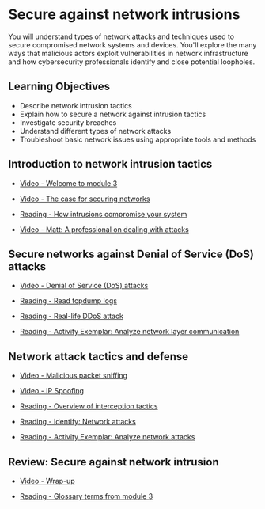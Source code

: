 # Secure against network intrusions

You will understand types of network attacks and techniques used to secure compromised network systems and devices. You'll explore the many ways that malicious actors exploit vulnerabilities in network infrastructure and how cybersecurity professionals identify and close potential loopholes.

## Learning Objectives

- Describe network intrusion tactics
- Explain how to secure a network against intrusion tactics
- Investigate security breaches
- Understand different types of network attacks
- Troubleshoot basic network issues using appropriate tools and methods

## Introduction to network intrusion tactics

- [Video - Welcome to module 3](https://www.coursera.org/learn/networks-and-network-security/lecture/beSu1/welcome-to-module-3)

- [Video - The case for securing networks](https://www.coursera.org/learn/networks-and-network-security/lecture/ZnVPC/the-case-for-securing-networks)

- [Reading - How intrusions compromise your system](https://www.coursera.org/learn/networks-and-network-security/supplement/PBt2O/how-intrusions-compromise-your-system)

- [Video - Matt: A professional on dealing with attacks](https://www.coursera.org/learn/networks-and-network-security/lecture/4i5Vt/matt-a-professional-on-dealing-with-attacks)

## Secure networks against Denial of Service (DoS) attacks

- [Video - Denial of Service (DoS) attacks](https://www.coursera.org/learn/networks-and-network-security/lecture/38QD3/denial-of-service-dos-attacks)

- [Reading - Read tcpdump logs](https://www.coursera.org/learn/networks-and-network-security/supplement/vqo1C/read-tcpdump-logs)

- [Reading - Real-life DDoS attack](https://www.coursera.org/learn/networks-and-network-security/supplement/9ndLQ/real-life-ddos-attack)

- [Reading - Activity Exemplar: Analyze network layer communication](https://www.coursera.org/learn/networks-and-network-security/supplement/XBg3G/activity-exemplar-analyze-network-layer-communication)

## Network attack tactics and defense

- [Video - Malicious packet sniffing](https://www.coursera.org/learn/networks-and-network-security/lecture/At91i/malicious-packet-sniffing)

- [Video - IP Spoofing](https://www.coursera.org/learn/networks-and-network-security/lecture/9hspL/ip-spoofing)

- [Reading - Overview of interception tactics](https://www.coursera.org/learn/networks-and-network-security/supplement/zCdHP/overview-of-interception-tactics)

- [Reading - Identify: Network attacks](https://d10o6em2qtnr4q.cloudfront.net/assets/bb31b92982044b3db44f82149af4fdf1/tmp/S30P011-network-attacks-en/index.html)

- [Reading - Activity Exemplar: Analyze network attacks](https://www.coursera.org/learn/networks-and-network-security/supplement/gVjr0/activity-exemplar-analyze-network-attacks)

## Review: Secure against network intrusion

- [Video - Wrap-up](https://www.coursera.org/learn/networks-and-network-security/lecture/I1ohB/wrap-up)

- [Reading - Glossary terms from module 3](https://www.coursera.org/learn/networks-and-network-security/supplement/xiHgn/glossary-terms-from-module-3)